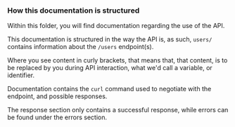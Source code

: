 ### How this documentation is structured

Within this folder, you will find documentation regarding the use of the API.

This documentation is structured in the way the API is, as such, `users/` contains information about the `/users` endpoint(s).

Where you see content in curly brackets, that means that, that content, is to be replaced by you during API interaction, what we'd call a variable, or identifier.

Documentation contains the `curl` command used to negotiate with the endpoint, and possible responses.

The response section only contains a successful response, while errors can be found under the errors section.

